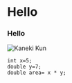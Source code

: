 # Hello
### Hello
![Kaneki Kun](https://cdna.artstation.com/p/assets/images/images/018/743/268/large/xk-art-casualkanekiken.jpg?1560531323)
```
int x=5;
double y=7;
double area= x * y;
```
